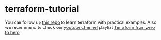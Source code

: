 # terraform-tutorial

You can follow up [this repo](https://github.com/devopshobbies/terraform-tutorial) to learn terraform with practical examples.
Also we recommend to check our [youtube channel](https://www.youtube.com/@devopshobbies) playlist [Terraform from zero to hero](https://www.youtube.com/playlist?list=PLYrn63eEqAzZssgLu8Um_k1v8Pvh7-l7b).

